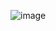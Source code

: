 ![image](https://github.com/PhamBaBac/www_lap02_week_02_restapi/assets/99248518/72e14338-fcca-4e24-ae4d-159bc89cea19)

